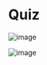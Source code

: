 # Quiz

![image](https://github.com/Tan12d/PWC_Responsive_Web_Designing/assets/100254217/dcd6b1dc-98cf-4043-a373-4aff8e14ef78)

![image](https://github.com/Tan12d/PWC_Responsive_Web_Designing/assets/100254217/93076ffc-edc1-4df6-8231-01182fa7545d)
